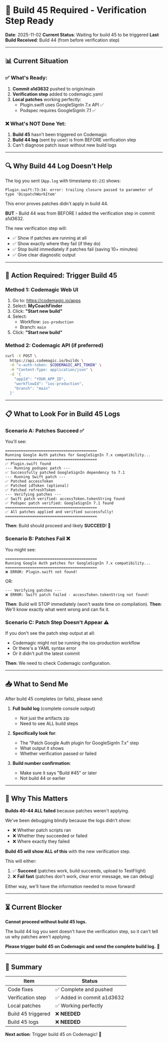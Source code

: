 # 🚨 Build 45 Required - Verification Step Ready

**Date**: 2025-11-02
**Current Status**: Waiting for build 45 to be triggered
**Last Build Received**: Build 44 (from before verification step)

---

## 📊 Current Situation

### ✅ What's Ready:
1. **Commit a1d3632** pushed to origin/main
2. **Verification step** added to codemagic.yaml
3. **Local patches** working perfectly:
   - Plugin.swift uses GoogleSignIn 7.x API ✅
   - Podspec requires GoogleSignIn 7.1 ✅

### ❌ What's NOT Done Yet:
1. **Build 45** hasn't been triggered on Codemagic
2. **Build 44 log** (sent by user) is from BEFORE verification step
3. Can't diagnose patch issue without new build logs

---

## 🔍 Why Build 44 Log Doesn't Help

The log you sent (`App.log` with timestamp `03:23`) shows:
```
Plugin.swift:73:34: error: trailing closure passed to parameter of type 'DispatchWorkItem'
```

This error proves patches didn't apply in build 44.

**BUT** - Build 44 was from BEFORE I added the verification step in commit a1d3632.

The new verification step will:
- ✅ Show if patches are running at all
- ✅ Show exactly where they fail (if they do)
- ✅ Stop build immediately if patches fail (saving 10+ minutes)
- ✅ Give clear diagnostic output

---

## 🚀 Action Required: Trigger Build 45

### Method 1: Codemagic Web UI

1. Go to: https://codemagic.io/apps
2. Select: **MyCoachFinder**
3. Click: **"Start new build"**
4. Select:
   - Workflow: `ios-production`
   - Branch: `main`
5. Click: **"Start new build"**

### Method 2: Codemagic API (if preferred)

```bash
curl -X POST \
  https://api.codemagic.io/builds \
  -H "x-auth-token: $CODEMAGIC_API_TOKEN" \
  -H "Content-Type: application/json" \
  -d '{
    "appId": "YOUR_APP_ID",
    "workflowId": "ios-production",
    "branch": "main"
  }'
```

---

## 📋 What to Look For in Build 45 Logs

### Scenario A: Patches Succeed ✅

You'll see:
```
=========================================
Running Google Auth patches for GoogleSignIn 7.x compatibility...
=========================================
✅ Plugin.swift found
--- Running podspec patch ---
✅ Successfully patched GoogleSignIn dependency to 7.1
--- Running Swift patch ---
✅ Patched accessToken
✅ Patched idToken (optional)
✅ Patched refreshToken
--- Verifying patches ---
✅ Swift patch verified: accessToken.tokenString found
✅ Podspec patch verified: GoogleSignIn 7.1 found
=========================================
✅ All patches applied and verified successfully!
=========================================
```

**Then**: Build should proceed and likely **SUCCEED**! 🎉

### Scenario B: Patches Fail ❌

You might see:
```
=========================================
Running Google Auth patches for GoogleSignIn 7.x compatibility...
=========================================
❌ ERROR: Plugin.swift not found!
```

OR:
```
--- Verifying patches ---
❌ ERROR: Swift patch failed - accessToken.tokenString not found!
```

**Then**: Build will STOP immediately (won't waste time on compilation).
**Then**: We'll know exactly what went wrong and can fix it.

### Scenario C: Patch Step Doesn't Appear ⚠️

If you don't see the patch step output at all:
- Codemagic might not be running the ios-production workflow
- Or there's a YAML syntax error
- Or it didn't pull the latest commit

**Then**: We need to check Codemagic configuration.

---

## 📥 What to Send Me

After build 45 completes (or fails), please send:

1. **Full build log** (complete console output)
   - Not just the artifacts zip
   - Need to see ALL build steps

2. **Specifically look for**:
   - The "Patch Google Auth plugin for GoogleSignIn 7.x" step
   - What output it shows
   - Whether verification passed or failed

3. **Build number confirmation**:
   - Make sure it says "Build #45" or later
   - Not build 44 or earlier

---

## 🎯 Why This Matters

**Builds 40-44 ALL failed** because patches weren't applying.

We've been debugging blindly because the logs didn't show:
- ❌ Whether patch scripts ran
- ❌ Whether they succeeded or failed
- ❌ Where exactly they failed

**Build 45 will show ALL of this** with the new verification step.

This will either:
1. ✅ **Succeed** (patches work, build succeeds, upload to TestFlight)
2. ❌ **Fail fast** (patches don't work, clear error message, we can debug)

Either way, we'll have the information needed to move forward!

---

## ⏳ Current Blocker

**Cannot proceed without build 45 logs.**

The build 44 log you sent doesn't have the verification step, so it can't tell us why patches aren't applying.

**Please trigger build 45 on Codemagic and send the complete build log.** 🙏

---

## 📝 Summary

| Item | Status |
|------|--------|
| Code fixes | ✅ Complete and pushed |
| Verification step | ✅ Added in commit a1d3632 |
| Local patches | ✅ Working perfectly |
| Build 45 triggered | ❌ **NEEDED** |
| Build 45 logs | ❌ **NEEDED** |

**Next action**: Trigger build 45 on Codemagic! 🚀
